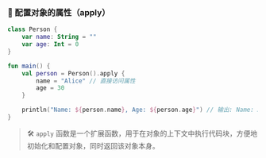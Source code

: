 ### 🔧 配置对象的属性（apply）

```kotlin
class Person {
    var name: String = ""
    var age: Int = 0
}

fun main() {
    val person = Person().apply {
        name = "Alice" // 直接访问属性
        age = 30
    }

    println("Name: ${person.name}, Age: ${person.age}") // 输出: Name: Alice, Age: 30
}
```

> 🛠️ <code>apply</code> 函数是一个扩展函数，用于在对象的上下文中执行代码块，方便地初始化和配置对象，同时返回该对象本身。